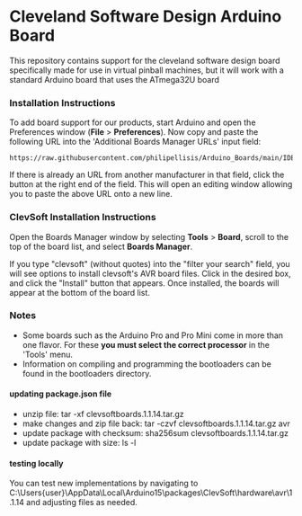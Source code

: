 # Cleveland Software Design Arduino Board

This repository contains support for the cleveland software design board specifically made for use in virtual pinball machines, but it will work with a standard Arduino board that uses the ATmega32U board

### Installation Instructions

To add board support for our products, start Arduino and open the Preferences window (**File** > **Preferences**). Now copy and paste the following URL into the 'Additional Boards Manager URLs' input field:

	https://raw.githubusercontent.com/philipellisis/Arduino_Boards/main/IDE_Board_Manager/package_clevsoft_index.json


If there is already an URL from another manufacturer in that field, click the button at the right end of the field. This will open an editing window allowing you to paste the above URL onto a new line.

### ClevSoft Installation Instructions

Open the Boards Manager window by selecting **Tools** > **Board**, scroll to the top of the board list, and select **Boards Manager**.


If you type "clevsoft" (without quotes) into the "filter your search" field, you will see options to install clevsoft's AVR board files. Click in the desired box, and click the "Install" button that appears. Once installed, the boards will appear at the bottom of the board list.


### Notes

* Some boards such as the Arduino Pro and Pro Mini come in more than one flavor.  For these **you must select the correct processor** in the 'Tools' menu.
* Information on compiling and programming the bootloaders can be found in the bootloaders directory.

#### updating package.json file
 - unzip file: tar -xf clevsoftboards.1.1.14.tar.gz
 - make changes and zip file back: tar -czvf clevsoftboards.1.1.14.tar.gz avr
 - update package with checksum: sha256sum clevsoftboards.1.1.14.tar.gz
 - update package with size: ls -l

#### testing locally

You can test new implementations by navigating to C:\Users\{user}\AppData\Local\Arduino15\packages\ClevSoft\hardware\avr\1.1.14 and adjusting files as needed.